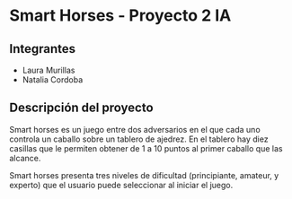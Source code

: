 # Smart Horses - Proyecto 2 IA

## Integrantes
- Laura Murillas
- Natalia Cordoba

## Descripción del proyecto

Smart horses es un juego entre dos adversarios en el que cada uno controla un caballo
sobre un tablero de ajedrez. En el tablero hay diez casillas que le permiten obtener de 1 a 10
puntos al primer caballo que las alcance.

Smart horses presenta tres niveles de dificultad (principiante, amateur, y experto) que el
usuario puede seleccionar al iniciar el juego. 

